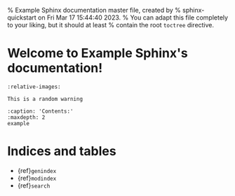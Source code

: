 % Example Sphinx documentation master file, created by
% sphinx-quickstart on Fri Mar 17 15:44:40 2023.
% You can adapt this file completely to your liking, but it should at least
% contain the root `toctree` directive.

# Welcome to Example Sphinx's documentation!

```{include} ../../README.md
:relative-images:
```
```{warning}
This is a random warning 
```

```{toctree}
:caption: 'Contents:'
:maxdepth: 2
example
```

# Indices and tables

- {ref}`genindex`
- {ref}`modindex`
- {ref}`search`
